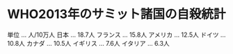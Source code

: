 # WHO2013年のサミット諸国の自殺統計
 単位 … 人/10万人
 日本 … 18.7人
 フランス … 15.8人
 アメリカ … 12.5人
 ドイツ … 10.8人
 カナダ … 10.5人
 イギリス … 7.6人
 イタリア … 6.3人
